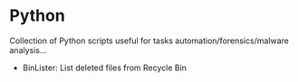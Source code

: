 # Python
Collection of Python scripts useful for tasks automation/forensics/malware analysis...

* BinLister: List deleted files from Recycle Bin
